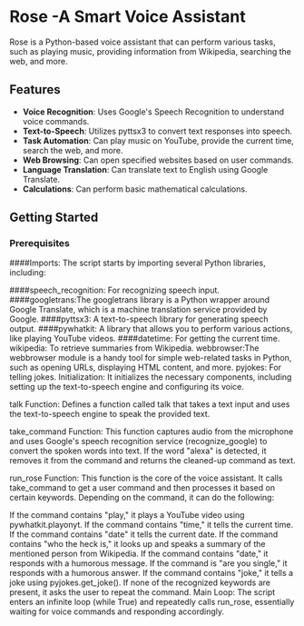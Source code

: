# Rose -A Smart Voice Assistant

Rose is a Python-based voice assistant that can perform various tasks, such as playing music, providing information from Wikipedia, searching the web, and more.

## Features

- **Voice Recognition**: Uses Google's Speech Recognition to understand voice commands.
- **Text-to-Speech**: Utilizes pyttsx3 to convert text responses into speech.
- **Task Automation**: Can play music on YouTube, provide the current time, search the web, and more.
- **Web Browsing**: Can open specified websites based on user commands.
- **Language Translation**: Can translate text to English using Google Translate.
- **Calculations**: Can perform basic mathematical calculations.

## Getting Started

### Prerequisites

####Imports: The script starts by importing several Python libraries, including:

####speech_recognition: For recognizing speech input.
####googletrans:The googletrans library is a Python wrapper around Google Translate, which is a machine translation service provided by Google.
####pyttsx3: A text-to-speech library for generating speech output.
####pywhatkit: A library that allows you to perform various actions, like playing YouTube videos.
####datetime: For getting the current time.
wikipedia: To retrieve summaries from Wikipedia.
webbrowser:The webbrowser module is a handy tool for simple web-related tasks in Python, such as opening URLs, displaying HTML content, and more.
pyjokes: For telling jokes.
Initialization: It initializes the necessary components, including setting up the text-to-speech engine and configuring its voice.

talk Function: Defines a function called talk that takes a text input and uses the text-to-speech engine to speak the provided text.

take_command Function: This function captures audio from the microphone and uses Google's speech recognition service (recognize_google) to convert the spoken words into text. If the word "alexa" is detected, it removes it from the command and returns the cleaned-up command as text.

run_rose Function: This function is the core of the voice assistant. It calls take_command to get a user command and then processes it based on certain keywords. Depending on the command, it can do the following:

If the command contains "play," it plays a YouTube video using pywhatkit.playonyt.
If the command contains "time," it tells the current time.
If the command contains "date" it tells the current date.
If the command contains "who the heck is," it looks up and speaks a summary of the mentioned person from Wikipedia.
If the command contains "date," it responds with a humorous message.
If the command is "are you single," it responds with a humorous answer.
If the command contains "joke," it tells a joke using pyjokes.get_joke().
If none of the recognized keywords are present, it asks the user to repeat the command.
Main Loop: The script enters an infinite loop (while True) and repeatedly calls run_rose, essentially waiting for voice commands and responding accordingly.


